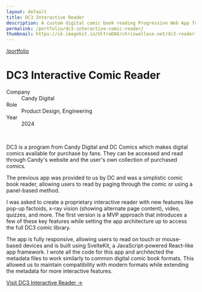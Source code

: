 ```yaml
---
layout: default
title: DC3 Interactive Reader
description: A custom digital comic book reading Progressive Web App for DC Comics and Candy Digital.
permalink: /portfolio/dc3-interactive-comic-reader/
thumbnail: https://ik.imagekit.io/UltraDAO/chriswallace.net/dc3-reader-1.png
---
```


<div class="portfolio-group-heading">
  <a class="back fade-in-element" href="/portfolio">/portfolio</a>
  <h1 class="fade-in-element mb-3">DC3 Interactive Comic Reader</h1>
  <dl class="project-list fade-in-element">
    <div>
      <dt>Company</dt>
      <dd>Candy Digital</dd>
    </div>
    <div>
      <dt>Role</dt>
      <dd>Product Design, Engineering</dd>
    </div>
    <div>
      <dt>Year</dt>
      <dd>2024</dd>
    </div>
  </dl>
</div>

<div class="content-container-wo flex flex-col mb-12">
  <picture>
    <source media="(max-width: 480px)" 
            srcset="https://ik.imagekit.io/UltraDAO/chriswallace.net/dc3-reader-1.png?tr=w-800,f-auto">
    <source media="(min-width: 481px)" 
            srcset="https://ik.imagekit.io/UltraDAO/chriswallace.net/dc3-reader-banner.png?tr=w-800,f-auto 800w,
                    https://ik.imagekit.io/UltraDAO/chriswallace.net/dc3-reader-banner.png?tr=w-1200,f-auto 1200w,
                    https://ik.imagekit.io/UltraDAO/chriswallace.net/dc3-reader-banner.png?tr=w-1600,f-auto 1600w,
                    https://ik.imagekit.io/UltraDAO/chriswallace.net/dc3-reader-banner.png?tr=w-2500,f-auto 2500w">
    <img src="https://ik.imagekit.io/UltraDAO/chriswallace.net/dc3-reader-banner.png?tr=w-2500,f-auto"
         class="fade-in-element mb-1.5" 
         alt="" 
         loading="lazy">
  </picture>
  
  <img src="https://ik.imagekit.io/UltraDAO/chriswallace.net/9.slide.png?tr=w-2500,f-auto" srcset="https://ik.imagekit.io/UltraDAO/chriswallace.net/9.slide.png?tr=w-400,f-auto 400w, https://ik.imagekit.io/UltraDAO/chriswallace.net/9.slide.png?tr=w-800,f-auto 800w, https://ik.imagekit.io/UltraDAO/chriswallace.net/9.slide.png?tr=w-1200,f-auto 1200w, https://ik.imagekit.io/UltraDAO/chriswallace.net/9.slide.png?tr=w-1600,f-auto 1600w, https://ik.imagekit.io/UltraDAO/chriswallace.net/9.slide.png?tr=w-2500,f-auto 2500w" sizes="100vw" class="fade-in-element w-full block" alt="" loading="lazy">
</div>

<div class="portfolio-content-wrapper">
  <p class="fade-in-element">DC3 is a program from Candy Digital and DC Comics which makes digital comics available for purchase by fans. They can be accessed and read through Candy's website and the user's own collection of purchased comics.</p>

  <p class="fade-in-element">The previous app was provided to us by DC and was a simplistic comic book reader, allowing users to read by paging through the comic or using a panel-based method.</p>

  <p class="fade-in-element">I was asked to create a proprietary interactive reader with new features like pop-up factoids, x-ray vision (showing alternate page content), video, quizzes, and more. The first version is a MVP approach that introduces a few of these key features while setting the app architecture up to access the full DC3 comic library.</p>

  <p class="fade-in-element">The app is fully responsive, allowing users to read on touch or mouse-based devices and is built using SvelteKit, a JavaScript-powered React-like app framework. I wrote all the code for this app and architected the metadata files to work similarly to common digital comic book formats. This allowed us to maintain compatibility with modern formats while extending the metadata for more interactive features.</p>

  <p class="fade-in-element">
    <a class="cta" href="https://comic.candy.io" target="_blank">
      Visit DC3 Interactive Reader &rarr;
    </a>
  </p>
</div>

